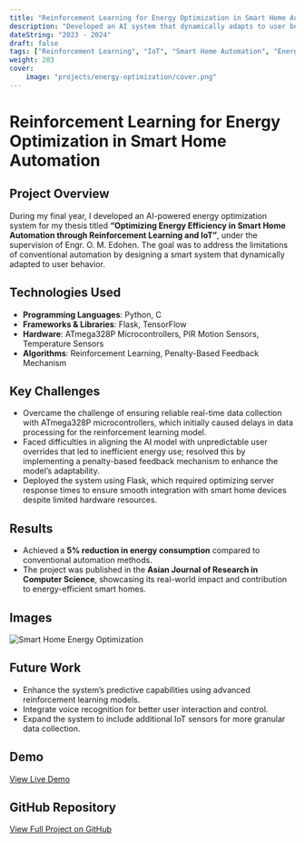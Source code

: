 ```yaml
---
title: "Reinforcement Learning for Energy Optimization in Smart Home Automation"
description: "Developed an AI system that dynamically adapts to user behavior using IoT sensors and reinforcement learning, achieving a 5% reduction in energy consumption."
dateString: "2023 - 2024"
draft: false
tags: ["Reinforcement Learning", "IoT", "Smart Home Automation", "Energy Optimization"]
weight: 203
cover:
    image: "projects/energy-optimization/cover.png"
---
```


# Reinforcement Learning for Energy Optimization in Smart Home Automation

## Project Overview
During my final year, I developed an AI-powered energy optimization system for my thesis titled **“Optimizing Energy Efficiency in Smart Home Automation through Reinforcement Learning and IoT”**, under the supervision of Engr. O. M. Edohen. The goal was to address the limitations of conventional automation by designing a smart system that dynamically adapted to user behavior.

## Technologies Used
- **Programming Languages**: Python, C
- **Frameworks & Libraries**: Flask, TensorFlow
- **Hardware**: ATmega328P Microcontrollers, PIR Motion Sensors, Temperature Sensors
- **Algorithms**: Reinforcement Learning, Penalty-Based Feedback Mechanism

## Key Challenges
- Overcame the challenge of ensuring reliable real-time data collection with ATmega328P microcontrollers, which initially caused delays in data processing for the reinforcement learning model.
- Faced difficulties in aligning the AI model with unpredictable user overrides that led to inefficient energy use; resolved this by implementing a penalty-based feedback mechanism to enhance the model’s adaptability.
- Deployed the system using Flask, which required optimizing server response times to ensure smooth integration with smart home devices despite limited hardware resources.

## Results
- Achieved a **5% reduction in energy consumption** compared to conventional automation methods.
- The project was published in the **Asian Journal of Research in Computer Science**, showcasing its real-world impact and contribution to energy-efficient smart homes.

## Images
![Smart Home Energy Optimization](path/to/energy_image.png)

## Future Work
- Enhance the system’s predictive capabilities using advanced reinforcement learning models.
- Integrate voice recognition for better user interaction and control.
- Expand the system to include additional IoT sensors for more granular data collection.

## Demo
[View Live Demo](link_to_demo)

## GitHub Repository
[View Full Project on GitHub](link_to_github_repository)
